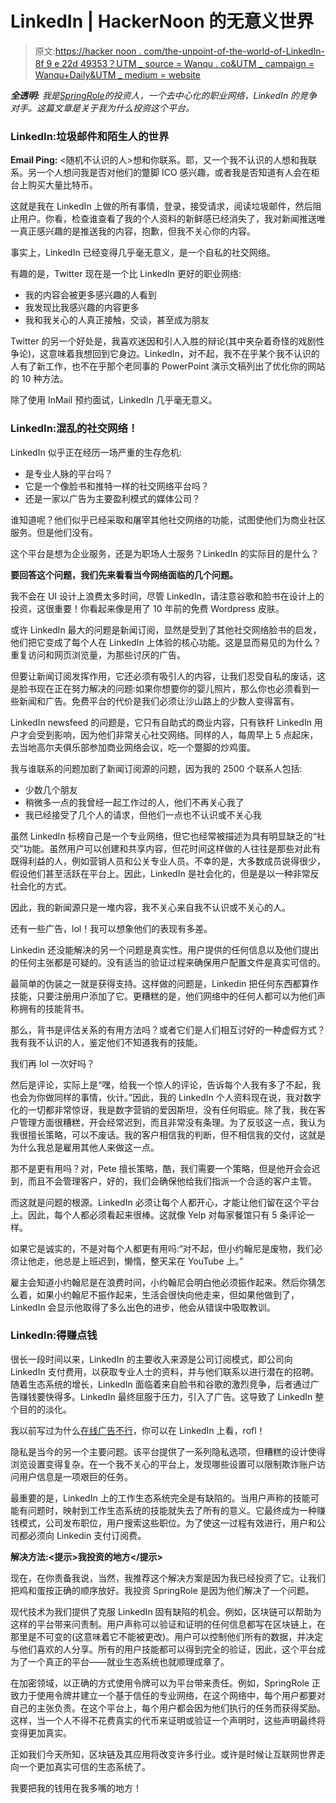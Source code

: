 # LinkedIn | HackerNoon 的无意义世界

> 原文:[https://hacker noon . com/the-unpoint-of-the-world-of-LinkedIn-8f 9 e 22d 49353？UTM _ source = Wanqu . co&UTM _ campaign = Wanqu+Daily&UTM _ medium = website](https://hackernoon.com/the-pointless-world-of-linkedin-8f9e22d49353?utm_source=wanqu.co&utm_campaign=Wanqu+Daily&utm_medium=website)

***全透明:*** *我是*[*SpringRole*](https://springrole.com/?ref=hackernoon.com)*的投资人，一个去中心化的职业网络，LinkedIn 的竞争对手。这篇文章是关于我为什么投资这个平台。*

### LinkedIn:垃圾邮件和陌生人的世界

**Email Ping:** <随机不认识的人>想和你联系。耶，又一个我不认识的人想和我联系。另一个人想问我是否对他们的蹩脚 ICO 感兴趣，或者我是否知道有人会在柜台上购买大量比特币。

这就是我在 LinkedIn 上做的所有事情，登录，接受请求，阅读垃圾邮件，然后阻止用户。你看，检查谁查看了我的个人资料的新鲜感已经消失了，我对新闻推送唯一真正感兴趣的是推送我的内容，抱歉，但我不关心你的内容。

事实上，LinkedIn 已经变得几乎毫无意义，是一个自私的社交网络。

有趣的是，Twitter 现在是一个比 LinkedIn 更好的职业网络:

*   我的内容会被更多感兴趣的人看到
*   我发现比我感兴趣的内容更多
*   我和我关心的人真正接触，交谈，甚至成为朋友

Twitter 的另一个好处是，我喜欢迷因和引人入胜的辩论(其中夹杂着奇怪的戏剧性争论)，这意味着我想回到它身边。LinkedIn，对不起，我不在乎某个我不认识的人有了新工作，也不在乎那个老同事的 PowerPoint 演示文稿列出了优化你的网站的 10 种方法。

除了使用 InMail 预约面试，LinkedIn 几乎毫无意义。

### LinkedIn:混乱的社交网络！

LinkedIn 似乎正在经历一场严重的生存危机:

*   是专业人脉的平台吗？
*   它是一个像脸书和推特一样的社交网络平台吗？
*   还是一家以广告为主要盈利模式的媒体公司？

谁知道呢？他们似乎已经采取和屠宰其他社交网络的功能，试图使他们为商业社区服务。但是他们没有。

这个平台是想为企业服务，还是为职场人士服务？LinkedIn 的实际目的是什么？

**要回答这个问题，我们先来看看当今网络面临的几个问题。**

我不会在 UI 设计上浪费太多时间，尽管 LinkedIn，请注意谷歌和脸书在设计上的投资，这很重要！你看起来像是用了 10 年前的免费 Wordpress 皮肤。

或许 LinkedIn 最大的问题是新闻订阅，显然是受到了其他社交网络<cough>脸书</cough>的启发，他们把它变成了每个人在 LinkedIn 上体验的核心功能。这是显而易见的为什么？重复访问和网页浏览量，为那些讨厌的广告。

但要让新闻订阅发挥作用，它还必须有吸引人的内容，让我们忍受自私的废话，这是脸书现在正在努力解决的问题:如果你想要你的婴儿照片，那么你也必须看到一些新闻和广告。免费平台的代价是我们必须让沙山路上的少数人变得富有。

LinkedIn newsfeed 的问题是，它只有自助式的商业内容，只有铁杆 LinkedIn 用户才会受到影响，因为他们非常关心社交网络。同样的人，每周早上 5 点起床，去当地高尔夫俱乐部参加商业网络会议，吃一个蹩脚的炒鸡蛋。

我与谁联系的问题加剧了新闻订阅源的问题，因为我的 2500 个联系人包括:

*   少数几个朋友
*   稍微多一点的我曾经一起工作过的人，他们不再关心我了
*   我已经接受了几个人的请求，但他们一点也不认识或不关心我

虽然 LinkedIn 标榜自己是一个专业网络，但它也经常被描述为具有明显缺乏的“社交”功能。虽然用户可以创建和共享内容，但花时间这样做的人往往是那些对此有既得利益的人，例如营销人员和公关专业人员。不幸的是，大多数成员说得很少，假设他们甚至活跃在平台上。因此，LinkedIn 是社会化的，但是是以一种非常反社会化的方式。

因此，我的新闻源只是一堆内容，我不关心来自我不认识或不关心的人。

还有一些广告，lol！我可以想象他们的表现有多差。

Linkedin 还没能解决的另一个问题是真实性。用户提供的任何信息以及他们提出的任何主张都是可疑的。没有适当的验证过程来确保用户配置文件是真实可信的。

最简单的伪装之一就是获得支持。这样做的问题是，Linkedin 把任何东西都算作技能，只要注册用户添加了它。更糟糕的是，他们网络中的任何人都可以为他们声称拥有的技能背书。

那么，背书是评估关系的有用方法吗？或者它们是人们相互讨好的一种虚假方式？我有我不认识的人，鉴定他们不知道我有的技能。

我们再 lol 一次好吗？

然后是评论，实际上是“嘿，给我一个惊人的评论，告诉每个人我有多了不起，我也会为你做同样的事情，伙计。”因此，我的 LinkedIn 个人资料现在说，我对数字化的一切都非常惊讶，我是数字营销的爱因斯坦，没有任何瑕疵。除了我，我在客户管理方面很糟糕，开会经常迟到，而且非常没有条理。为了反驳这一点，我认为我很擅长策略，可以不废话。我的客户相信我的判断，但不相信我的交付，这就是为什么我总是雇用其他人来做这一点。

那不是更有用吗？对，Pete 擅长策略，酷，我们需要一个策略，但是他开会会迟到，而且不会管理客户，好的，我们会确保他给我们指派一个合适的客户主管。

而这就是问题的根源。LinkedIn 必须让每个人都开心，才能让他们留在这个平台上。因此，每个人都必须看起来很棒。这就像 Yelp 对每家餐馆只有 5 条评论一样。

如果它是诚实的，不是对每个人都更有用吗:“对不起，但小约翰尼是废物，我们必须让他走，他总是上班迟到，懒惰，整天呆在 YouTube 上。”

雇主会知道小约翰尼是在浪费时间，小约翰尼会明白他必须振作起来。然后你猜怎么着，如果小约翰尼不振作起来，生活会很快向他走来，但如果他做到了，LinkedIn 会显示他取得了多么出色的进步，他会从错误中吸取教训。

### LinkedIn:得赚点钱

很长一段时间以来，LinkedIn 的主要收入来源是公司订阅模式，即公司向 LinkedIn 支付费用，以获取专业人士的资料，并与他们联系以进行潜在的招聘。随着生态系统的增长，LinkedIn 面临着来自脸书和谷歌的激烈竞争，后者通过广告赚钱要快得多。LinkedIn 最终屈服于压力，引入了广告。这导致了 LinkedIn 整个目的的淡化。

我以前写过为什么[在线广告不行](https://www.linkedin.com/pulse/online-advertising-does-work-peter-mccormack?ref=hackernoon.com)，你可以在 LinkedIn 上看，rofl！

隐私是当今的另一个主要问题。该平台提供了一系列隐私选项，但糟糕的设计使得浏览设置变得复杂。在一个我不关心的平台上，发现哪些设置可以限制欺诈账户访问用户信息是一项艰巨的任务。

最重要的是，LinkedIn 上的工作生态系统完全是有缺陷的。当用户声称的技能可能有问题时，映射到工作生态系统的技能就失去了所有的意义。它最终成为一种赚钱模式，公司发布职位，用户搜索这些职位。为了使这一过程有效进行，用户和公司都必须向 Linkedin 支付订阅费。

**解决方法:<提示>我投资的地方</提示>**

现在，在你责备我说，当然，我推荐这个解决方案是因为我已经投资了它。让我们把鸡和蛋按正确的顺序放好。我投资 SpringRole 是因为他们解决了一个问题。

现代技术为我们提供了克服 LinkedIn 固有缺陷的机会。例如，区块链可以帮助为这样的平台带来问责制。用户声称可以验证和证明的任何信息都写在区块链上，在那里是不可变的(这意味着它不能被更改)。用户可以控制他们所有的数据，并决定与他们喜欢的人分享。所有的用户技能都可以得到完全的验证，因此，这个平台成为了一个真正的平台——就业生态系统也就顺理成章了。

在加密领域，以正确的方式使用令牌可以为平台带来责任。例如，SpringRole 正致力于使用令牌并建立一个基于信任的专业网络，在这个网络中，每个用户都要对自己的主张负责。在这个平台上，每个用户都会因为他们执行的任务而获得奖励。这样，当一个人不得不花费真实的代币来证明或验证一个声明时，这些声明最终将变得更加真实。

正如我们今天所知，区块链及其应用将改变许多行业。或许是时候让互联网世界走向一个更加真实可信的生态系统了。

我要把我的钱用在我多嘴的地方！